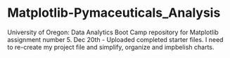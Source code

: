 # Matplotlib-Pymaceuticals_Analysis
University of Oregon: Data Analytics Boot Camp  repository for Matplotlib assignment number 5.
Dec 20th - Uploaded completed starter files. 
           I need to re-create my project file and simplify, organize and impbelish charts.

